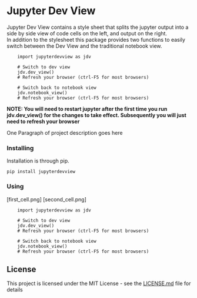 # Jupyter Dev View
Jupyter Dev View contains a style sheet that splits the jupyter output into a side by side view of code cells on the left, and output on the right.  
In addition to the stylesheet this package provides two functions to easily switch between the Dev View and the traditional notebook view.

```
    import jupyterdevview as jdv

    # Switch to dev view
    jdv.dev_view() 
    # Refresh your browser (ctrl-F5 for most browsers)
    
    # Switch back to notebook view
    jdv.notebook_view() 
    # Refresh your browser (ctrl-F5 for most browsers)
```
**NOTE: You will need to restart jupyter after the first time you run jdv.dev_view() for the changes to take effect.  Subsequently you will just need to refresh your browser**

One Paragraph of project description goes here

### Installing

Installation is through pip.  

```pip install jupyterdevview```

### Using

[first_cell.png]
[second_cell.png]
```
    import jupyterdevview as jdv

    # Switch to dev view
    jdv.dev_view() 
    # Refresh your browser (ctrl-F5 for most browsers)
    
    # Switch back to notebook view
    jdv.notebook_view() 
    # Refresh your browser (ctrl-F5 for most browsers)
```

## License

This project is licensed under the MIT License - see the [LICENSE.md](LICENSE.md) file for details
